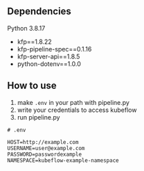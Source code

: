 ## Dependencies

Python 3.8.17
- kfp==1.8.22
- kfp-pipeline-spec==0.1.16
- kfp-server-api==1.8.5
- python-dotenv==1.0.0

## How to use
1. make `.env` in your path with pipeline.py 
2. write your credentials to access kubeflow
3. run pipeline.py

```.env
# .env

HOST=http://example.com
USERNAME=user@example.com
PASSWORD=passwordexample
NAMESPACE=kubeflow-example-namespace
```